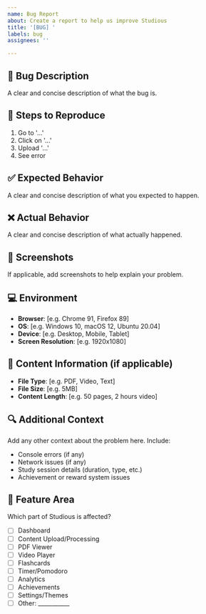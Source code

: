 ```yaml
---
name: Bug Report
about: Create a report to help us improve Studious
title: '[BUG] '
labels: bug
assignees: ''

---
```


## 🐛 Bug Description
A clear and concise description of what the bug is.

## 🔄 Steps to Reproduce
1. Go to '...'
2. Click on '...'
3. Upload '...'
4. See error

## ✅ Expected Behavior
A clear and concise description of what you expected to happen.

## ❌ Actual Behavior
A clear and concise description of what actually happened.

## 📸 Screenshots
If applicable, add screenshots to help explain your problem.

## 💻 Environment
- **Browser**: [e.g. Chrome 91, Firefox 89]
- **OS**: [e.g. Windows 10, macOS 12, Ubuntu 20.04]
- **Device**: [e.g. Desktop, Mobile, Tablet]
- **Screen Resolution**: [e.g. 1920x1080]

## 📄 Content Information (if applicable)
- **File Type**: [e.g. PDF, Video, Text]
- **File Size**: [e.g. 5MB]
- **Content Length**: [e.g. 50 pages, 2 hours video]

## 🔍 Additional Context
Add any other context about the problem here. Include:
- Console errors (if any)
- Network issues (if any)
- Study session details (duration, type, etc.)
- Achievement or reward system issues

## 🎯 Feature Area
Which part of Studious is affected?
- [ ] Dashboard
- [ ] Content Upload/Processing
- [ ] PDF Viewer
- [ ] Video Player
- [ ] Flashcards
- [ ] Timer/Pomodoro
- [ ] Analytics
- [ ] Achievements
- [ ] Settings/Themes
- [ ] Other: ___________
